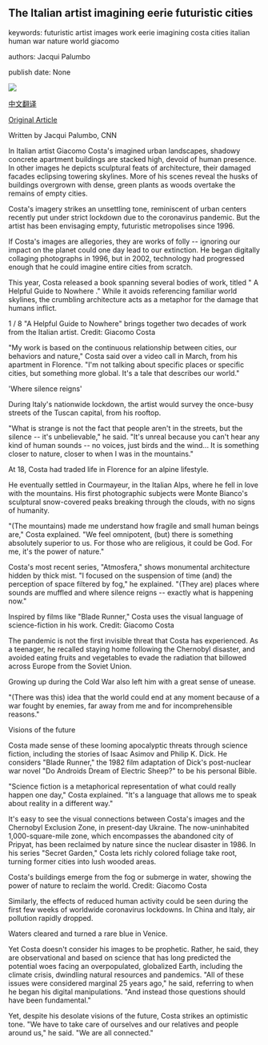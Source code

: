 ## The Italian artist imagining eerie futuristic cities

keywords: futuristic artist images work eerie imagining costa cities italian human war nature world giacomo

authors: Jacqui Palumbo

publish date: None

![](https://cdn.cnn.com/cnnnext/dam/assets/200327161722-04-giacomo-costa-architecture-story-restricted-super-tease.jpg)

[中文翻译](The%20Italian%20artist%20imagining%20eerie%20futuristic%20cities_zh.md)

[Original Article](https://edition.cnn.com/style/article/giacomo-costa-art-architecture/index.html)

Written by Jacqui Palumbo, CNN

In Italian artist Giacomo Costa's imagined urban landscapes, shadowy concrete apartment buildings are stacked high, devoid of human presence. In other images he depicts sculptural feats of architecture, their damaged facades eclipsing towering skylines. More of his scenes reveal the husks of buildings overgrown with dense, green plants as woods overtake the remains of empty cities.

Costa's imagery strikes an unsettling tone, reminiscent of urban centers recently put under strict lockdown due to the coronavirus pandemic. But the artist has been envisaging empty, futuristic metropolises since 1996.

If Costa's images are allegories, they are works of folly -- ignoring our impact on the planet could one day lead to our extinction. He began digitally collaging photographs in 1996, but in 2002, technology had progressed enough that he could imagine entire cities from scratch.

This year, Costa released a book spanning several bodies of work, titled " A Helpful Guide to Nowhere ." While it avoids referencing familiar world skylines, the crumbling architecture acts as a metaphor for the damage that humans inflict.















1 / 8 "A Helpful Guide to Nowhere" brings together two decades of work from the Italian artist. Credit: Giacomo Costa

"My work is based on the continuous relationship between cities, our behaviors and nature," Costa said over a video call in March, from his apartment in Florence. "I'm not talking about specific places or specific cities, but something more global. It's a tale that describes our world."

'Where silence reigns'

During Italy's nationwide lockdown, the artist would survey the once-busy streets of the Tuscan capital, from his rooftop.

"What is strange is not the fact that people aren't in the streets, but the silence -- it's unbelievable," he said. "It's unreal because you can't hear any kind of human sounds -- no voices, just birds and the wind... It is something closer to nature, closer to when I was in the mountains."

At 18, Costa had traded life in Florence for an alpine lifestyle.

He eventually settled in Courmayeur, in the Italian Alps, where he fell in love with the mountains. His first photographic subjects were Monte Bianco's sculptural snow-covered peaks breaking through the clouds, with no signs of humanity.

"(The mountains) made me understand how fragile and small human beings are," Costa explained. "We feel omnipotent, (but) there is something absolutely superior to us. For those who are religious, it could be God. For me, it's the power of nature."

Costa's most recent series, "Atmosfera," shows monumental architecture hidden by thick mist. "I focused on the suspension of time (and) the perception of space filtered by fog," he explained. "(They are) places where sounds are muffled and where silence reigns -- exactly what is happening now."

Inspired by films like "Blade Runner," Costa uses the visual language of science-fiction in his work. Credit: Giacomo Costa

The pandemic is not the first invisible threat that Costa has experienced. As a teenager, he recalled staying home following the Chernobyl disaster, and avoided eating fruits and vegetables to evade the radiation that billowed across Europe from the Soviet Union.

Growing up during the Cold War also left him with a great sense of unease.

"(There was this) idea that the world could end at any moment because of a war fought by enemies, far away from me and for incomprehensible reasons."

Visions of the future

Costa made sense of these looming apocalyptic threats through science fiction, including the stories of Isaac Asimov and Philip K. Dick. He considers "Blade Runner," the 1982 film adaptation of Dick's post-nuclear war novel "Do Androids Dream of Electric Sheep?" to be his personal Bible.

"Science fiction is a metaphorical representation of what could really happen one day," Costa explained. "It's a language that allows me to speak about reality in a different way."

It's easy to see the visual connections between Costa's images and the Chernobyl Exclusion Zone, in present-day Ukraine. The now-uninhabited 1,000-square-mile zone, which encompasses the abandoned city of Pripyat, has been reclaimed by nature since the nuclear disaster in 1986. In his series "Secret Garden," Costa lets richly colored foliage take root, turning former cities into lush wooded areas.

Costa's buildings emerge from the fog or submerge in water, showing the power of nature to reclaim the world. Credit: Giacomo Costa

Similarly, the effects of reduced human activity could be seen during the first few weeks of worldwide coronavirus lockdowns. In China and Italy, air pollution rapidly dropped.

Waters cleared and turned a rare blue in Venice.

Yet Costa doesn't consider his images to be prophetic. Rather, he said, they are observational and based on science that has long predicted the potential woes facing an overpopulated, globalized Earth, including the climate crisis, dwindling natural resources and pandemics. "All of these issues were considered marginal 25 years ago," he said, referring to when he began his digital manipulations. "And instead those questions should have been fundamental."

Yet, despite his desolate visions of the future, Costa strikes an optimistic tone. "We have to take care of ourselves and our relatives and people around us," he said. "We are all connected."